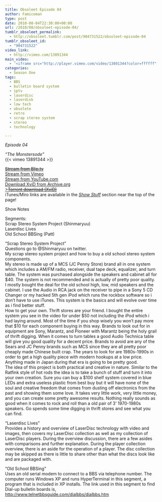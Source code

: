 ```yaml
---
title: Obsoleet Episode 04
author: Famicoman
type: post
date: 2010-08-04T22:30:00+00:00
url: /2010/08/obsoleet-episode-04/
tumblr_obsoleet_permalink:
  - http://obsoleet.tumblr.com/post/904731522/obsoleet-episode-04
tumblr_obsoleet_id:
  - "904731522"
video_link:
  - http://vimeo.com/13891344
main_video:
  - '<iframe src="http://player.vimeo.com/video/13891344?color=ffffff" width="500" height="331" frameborder="0" webkitAllowFullScreen mozallowfullscreen allowFullScreen></iframe>'
categories:
  - Season One
tags:
  - BBS
  - bulletin board system
  - iptv
  - laserdisc
  - laserdisk
  - low tech
  - obsolete
  - retro
  - scrap stereo system
  - stereo
  - technology

---
```

_Episode 04_

_“The Monstersode”_  
{{< vimeo 13891344 >}}  

[~~Stream from Blip.tv~~][1]  
[Stream from Vimeo][5]  
[Stream from YouTube.com][2]  
[Download XviD from Archive.org][3]  
[>~~Torrent download (XviD)~~][6]  
iTunes/Miro links are available in the [_Show Stuff_][4] section near the top of the page!  

Show Notes

Segments:  
Scrap Stereo System Project (Shinmaryuu)  
Laserdisc Lives  
Old School BBSing (Patt)

“Scrap Stereo System Project”  
Questions go to @Shinmaryuu on twitter.  
My scrap stereo system project and how to buy a old school stereo system components.  
My stereo is made up of a MCS (JC Penny Store) brand all in one system which includes a AM/FM radio, receiver, dual tape deck, equalizer, and turn table. The system was purchased alongside the speakers and cabinet all for $40. The system is not recommended and is actually of pretty poor quality. I mostly bought the deal for the old school high, low, mid speakers and the cabinet. I use the Audio in RCA jack on the receiver to pipe in a Sony 5 CD Changer or my hacked 5th gen iPod which runs the rockbox software so i don’t have to use iTunes. This system is the basics and will evolve over time as i find better stuff.  
How to get your own. Thrift stores are your friend. I bought the entire system you see in the video for under $50 not including the iPod which i had laying around. Most of the time if you shop wisely you won’t pay more that $10 for each component buying in this way. Brands to look out for in equipment are Sony, Marantz, and Pioneer with Marantz being the holy grail of thrift digging. When it comes to turn tables a good Audio Technica table will give you good quality for a decent price. Brands to avoid are any of the Sears and JC Penny brands such as MCS since they are all pretty poor cheaply made Chinese built crap. The years to look for are 1980s-1990s in order to get a high quality piece with modern hookups at a low price. Anything made in Japan during that era is going to be pretty good.  
The idea of this project is both practical and creative in nature. Similar to the Ratfink style of hot rods the idea is to take a bunch of stuff and turn it into your own creation. Sure you can buy a $100 shelf system covered in blue LEDs and extra useless plastic from best buy but it will have none of the soul and creative freedom that comes from dusting off electronics from the past and showing them some love. It takes very little work, very little money, and you can create some pretty awesome results. Nothing really sounds as good when it comes to rock and roll than a old pair of 3’ 1970-1980s speakers. Go spends some time digging in thrift stores and see what you can find.

“Laserdisc Lives”  
Provides a history and overview of LaserDisc technology with video and images, then covers my LaserDisc collection as well as my collection of LaserDisc players. During the overview discussion, there are a few asides with comparisons and further explanation. During the player collection overview, there is an aside for the operation of a player. The disc collection may be skipped as there is little to share other than what the discs look like and are packaged with.

“Old School BBSing”  
Uses an old serial modem to connect to a BBS via telephone number. The computer runs Windows XP and runs HyperTerminal in this segment, a program that is included in XP installs. The link used in this segment to find Dial-up bulletin boards is, <http://www.telnetbbsguide.com/dialbbs/dialbbs.htm>

 [1]: http://blip.tv/file/3963924/ "http://blip.tv/file/3963924/"
 [2]: https://www.youtube.com/watch?v=jRP139OLZII
 [3]: http://www.archive.org/details/ObsoleetS01e04 "http://www.archive.org/details/ObsoleetS01e04"
 [4]: http://obsoleet.noobelodeon.org/showstuff "http://obsoleet.noobelodeon.org/showstuff"
 [5]: http://vimeo.com/13891344
 [6]: http://torrage.com/torrent/95DE6C150EE49EBA6E946772E54D0EE3C7543A3F.torrent"
